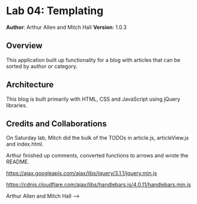 # Lab 04: Templating

**Author**: Arthur Allen and Mitch Hall
**Version**: 1.0.3 

## Overview

This application built up functionality for a blog with articles that can be sorted by author or category. 

## Architecture

This blog is built primarily with HTML, CSS and JavaScript using jQuery libraries.


## Credits and Collaborations

On Saturday lab, Mitch did the bulk of the TODOs in article.js, articleView.js and index.html.

Arthur finished up comments, converted functions to arrows and wrote the README.

https://ajax.googleapis.com/ajax/libs/jquery/3.1.1/jquery.min.js

https://cdnjs.cloudflare.com/ajax/libs/handlebars.js/4.0.11/handlebars.min.js

Arthur Allen and Mitch Hall
-->
```